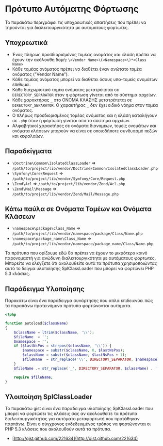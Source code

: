 Πρότυπο Αυτόματης Φόρτωσης
==========================

Το παρακάτω περιγράφει τις υποχρεωτικές απαιτήσεις που πρέπει να τηρούνται
για διαλειτουργικότητα με αυτόματους φορτωτές.

Υποχρεωτικά
-----------

* Ένας πλήρως προσδιορισμένος τομέας ονομάτος και κλάση πρέπει να έχουν την ακόλουθη
  δομή: `\<Vendor Name>\(<Namespace>\)*<Class Name>`
* Κάθε τομέας ονόματος πρέπει να διαθέτει έναν ανώτατο τομέα ονόματος ("Vendor Name").
* Κάθε τομέας ονόματος μπορεί να διαθέτει όσους υπο-τομείς ονομάτων επιθυμεί.
* Κάθε διαχωριστικό τομέα ονόματος μετατρέπεται σε `DIRECTORY_SEPARATOR` όταν η φόρτωση
  γίνεται από το σύστημα αρχείων.
* Κάθε χαρακτήρας `_` στο ΟΝΟΜΑ ΚΛΑΣΗΣ μετατρέπεται σε `DIRECTORY_SEPARATOR`.
  Ο χαρακτήρας `_` δεν έχει ειδικό νόημα στον τομέα ονόματος.
* Ο πλήρως προσδιορισμένος τομέας ονόματος και η κλάση καταλήγουν σε `.php` όταν η
  φόρτωση γίνεται από το σύστημα αρχείων.
* Αλφαβητικοί χαρακτήρες σε ονόματα διανομέων, τομείς ονομάτων και ονόματα κλάσεων μπορούν
  να είναι σε οποιοδήποτε συνδυασμό πεζών και κεφαλαίων.

Παραδείγματα
------------

* `\Doctrine\Common\IsolatedClassLoader` => `/path/to/project/lib/vendor/Doctrine/Common/IsolatedClassLoader.php`
* `\Symfony\Core\Request` => `/path/to/project/lib/vendor/Symfony/Core/Request.php`
* `\Zend\Acl` => `/path/to/project/lib/vendor/Zend/Acl.php`
* `\Zend\Mail\Message` => `/path/to/project/lib/vendor/Zend/Mail/Message.php`

Κάτω παύλα σε Ονόματα Τομέων και Ονόματα Κλάσεων
------------------------------------------------

* `\namespace\package\Class_Name` => `/path/to/project/lib/vendor/namespace/package/Class/Name.php`
* `\namespace\package_name\Class_Name` => `/path/to/project/lib/vendor/namespace/package_name/Class/Name.php`

Τα πρότυπα που ορίζουμε εδώ θα πρέπει να έχουν το μικρότερο κοινό παρονομαστή για
ανώδυνη διαλειτουργικότητα με αυτόματους φορτωτές. Μπορείτε να ελέγξετε ότι ακολουθείτε
αυτά τα πρότυπα χρησιμοποιώντας αυτό το δείγμα υλοποίησης SplClassLoader που μπορεί
να φορτώνει PHP 5.3 κλάσεις.

Παράδειγμα Υλοποίησης
---------------------

Παρακάτω είναι ένα παράδειγμα συνάρτησης που απλά επιδεικνύει πώς τα παραπάνω
προτεινόμενα πρότυπα φορτώνονται αυτόματα.

```php
<?php

function autoload($className)
{
    $className = ltrim($className, '\\');
    $fileName  = '';
    $namespace = '';
    if ($lastNsPos = strrpos($className, '\\')) {
        $namespace = substr($className, 0, $lastNsPos);
        $className = substr($className, $lastNsPos + 1);
        $fileName  = str_replace('\\', DIRECTORY_SEPARATOR, $namespace) . DIRECTORY_SEPARATOR;
    }
    $fileName .= str_replace('_', DIRECTORY_SEPARATOR, $className) . '.php';

    require $fileName;
}
```

Υλοιποίηση SplClassLoader
-------------------------

Το παρακάτω gist είναι ένα παράδειγμα υλοποίησης SplClassLoader που μπορεί να
φορτώσει τις κλάσεις σας αν ακολουθείτε τα πρότυπα διαλειτουργικότητας για αυτόματο
μεταφορτωτή που προτάθηκαν παρπάνω. Είναι ο σύγχρονος ενδεδειγμένος τρόπος να
φορτώνονται οι PHP 5.3 κλάσεις που ακολουθούν αυτά τα πρότυπα.

* [http://gist.github.com/221634](http://gist.github.com/221634)


